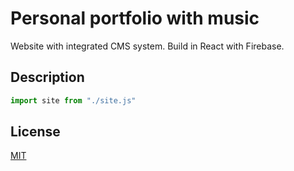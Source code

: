 # Personal portfolio with music

Website with integrated CMS system. Build in React with Firebase.




## Description

```javascript
import site from "./site.js"
```


## License
[MIT](https://choosealicense.com/licenses/mit/)